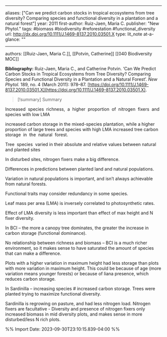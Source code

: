   
---
aliases: ["Can we predict carbon stocks in tropical ecosystems from tree diversity? Comparing species and functional diversity in a plantation and a natural forest"] 
year: 2011 
first-author: Ruiz-Jaen, Maria C.
publisher: "New Phytol." 
tags:   #biomass      #biodiversity      #reforestation      #functional_diversity   
url: http://dx.doi.org/10.1111/J.1469-8137.2010.03501.X 
type: lit_note
at-a-glance: ""

--- 
authors: [[Ruiz-Jaen, Maria C.]], [[Potvin, Catherine]]
 [[040 Biodiversity MOC]]  

**Bibliography:** Ruiz-Jaen, Maria C., and Catherine Potvin. ‘Can We Predict Carbon Stocks in Tropical Ecosystems from Tree Diversity? Comparing Species and Functional Diversity in a Plantation and a Natural Forest’. _New Phytol._ 189, no. 4 (March 2011): 978–87. [https://doi.org/10.1111/J.1469-8137.2010.03501.X](https://doi.org/10.1111/J.1469-8137.2010.03501.X). 

>[!summary] Summary
> 

Increased  species  richness,  a  higher  proportion  of  nitrogen  fixers  and  species with low LMA  

increased carbon storage in the mixed-species plantation, while a higher proportion of large trees and species with high LMA increased tree carbon storage  in  the  natural  forest. 

Tree  species  varied in their absolute and relative values between natural and planted sites 

In disturbed sites, nitrogen fixers make a big difference. 

Differences in predictions between planted land and natural populations. 

Variation in natural populations is important, and isn’t always achievable from natural forests. 

Functional traits may consider redundancy in some species. 

Leaf mass per area (LMA) is inversely correlated to photosynthetic rates. 

Effect of LMA diversity is less important than effect of max height and N fixer diversity. 

In BCI – the more a canopy tree dominates, the greater the increase in carbon storage (functional dominance). 

No relationship between richness and biomass – BCI is a much richer environment, so it makes sense to have saturated the amount of species that can make a difference. 

Plots with a higher variation in maximum height had less storage than plots with more variation in maximum height. This could be because of age (more variation means younger forests) or because of liana presence, which reduces carbon storage. 

In Sardinilla – increasing species # increased carbon storage. Trees were planted trying to maximize functional diversity. 

Sardinilla is regrowing on pasture, and had less nitrogen load. Nitrogen fixers are facultative - Diversity and presence of nitrogen fixers only increased biomass in mid diversity plots, and makes sense in more disturbed/less N rich plots.




%% Import Date: 2023-09-30T23:10:15.839-04:00 %%
